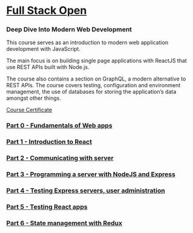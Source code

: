 # [Full Stack Open](https://fullstackopen.com/en/)

### Deep Dive Into Modern Web Development

This course serves as an introduction to modern web application development with JavaScript. 

The main focus is on building single page applications with ReactJS that use REST APIs built with Node.js. 

The course also contains a section on GraphQL, a modern alternative to REST APIs. The course covers testing, configuration and environment management, the use of databases for storing the application’s data amongst other things.

[Course Certificate](https://studies.cs.helsinki.fi/stats/api/certificate/fullstackopen/en/06dd085cc120266aa3e5ecf111cb0894)

### [Part 0 - Fundamentals of Web apps](./part0)

### [Part 1 - Introduction to React](./part1)

### [Part 2 - Communicating with server](./part2)

### [Part 3 - Programming a server with NodeJS and Express](./part3)

### [Part 4 - Testing Express servers, user administration](./part4)

### [Part 5 - Testing React apps](./part5)

### [Part 6 - State management with Redux](./part6)

<!--### [Part 7 - React router, custom hooks, styling app with CSS and webpack](./part7)

### [Part 8 - GraphQL](./part8)

### [Part 9 - Typescript](./part9) -->